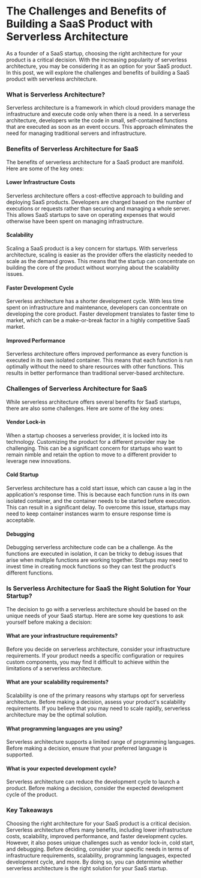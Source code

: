 # The Challenges and Benefits of Building a SaaS Product with Serverless Architecture

As a founder of a SaaS startup, choosing the right architecture for your product is a critical decision. With the increasing popularity of serverless architecture, you may be considering it as an option for your SaaS product. In this post, we will explore the challenges and benefits of building a SaaS product with serverless architecture.

### What is Serverless Architecture?
Serverless architecture is a framework in which cloud providers manage the infrastructure and execute code only when there is a need. In a serverless architecture, developers write the code in small, self-contained functions that are executed as soon as an event occurs. This approach eliminates the need for managing traditional servers and infrastructure.

### Benefits of Serverless Architecture for SaaS
The benefits of serverless architecture for a SaaS product are manifold. Here are some of the key ones:

#### Lower Infrastructure Costs
Serverless architecture offers a cost-effective approach to building and deploying SaaS products. Developers are charged based on the number of executions or requests rather than securing and managing a whole server. This allows SaaS startups to save on operating expenses that would otherwise have been spent on managing infrastructure.

#### Scalability
Scaling a SaaS product is a key concern for startups. With serverless architecture, scaling is easier as the provider offers the elasticity needed to scale as the demand grows. This means that the startup can concentrate on building the core of the product without worrying about the scalability issues.

#### Faster Development Cycle
Serverless architecture has a shorter development cycle. With less time spent on infrastructure and maintenance, developers can concentrate on developing the core product. Faster development translates to faster time to market, which can be a make-or-break factor in a highly competitive SaaS market.

#### Improved Performance
Serverless architecture offers improved performance as every function is executed in its own isolated container. This means that each function is run optimally without the need to share resources with other functions. This results in better performance than traditional server-based architecture.

### Challenges of Serverless Architecture for SaaS
While serverless architecture offers several benefits for SaaS startups, there are also some challenges. Here are some of the key ones:

#### Vendor Lock-in
When a startup chooses a serverless provider, it is locked into its technology. Customizing the product for a different provider may be challenging. This can be a significant concern for startups who want to remain nimble and retain the option to move to a different provider to leverage new innovations.

#### Cold Startup
Serverless architecture has a cold start issue, which can cause a lag in the application's response time. This is because each function runs in its own isolated container, and the container needs to be started before execution. This can result in a significant delay. To overcome this issue, startups may need to keep container instances warm to ensure response time is acceptable.

#### Debugging
Debugging serverless architecture code can be a challenge. As the functions are executed in isolation, it can be tricky to debug issues that arise when multiple functions are working together. Startups may need to invest time in creating mock functions so they can test the product's different functions.

### Is Serverless Architecture for SaaS the Right Solution for Your Startup?
The decision to go with a serverless architecture should be based on the unique needs of your SaaS startup. Here are some key questions to ask yourself before making a decision:

#### What are your infrastructure requirements?
Before you decide on serverless architecture, consider your infrastructure requirements. If your product needs a specific configuration or requires custom components, you may find it difficult to achieve within the limitations of a serverless architecture.

#### What are your scalability requirements?
Scalability is one of the primary reasons why startups opt for serverless architecture. Before making a decision, assess your product's scalability requirements. If you believe that you may need to scale rapidly, serverless architecture may be the optimal solution.

#### What programming languages are you using?
Serverless architecture supports a limited range of programming languages. Before making a decision, ensure that your preferred language is supported.

#### What is your expected development cycle?
Serverless architecture can reduce the development cycle to launch a product. Before making a decision, consider the expected development cycle of the product.

### Key Takeaways
Choosing the right architecture for your SaaS product is a critical decision. Serverless architecture offers many benefits, including lower infrastructure costs, scalability, improved performance, and faster development cycles. However, it also poses unique challenges such as vendor lock-in, cold start, and debugging. Before deciding, consider your specific needs in terms of infrastructure requirements, scalability, programming languages, expected development cycle, and more. By doing so, you can determine whether serverless architecture is the right solution for your SaaS startup.